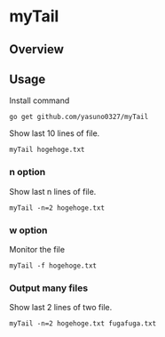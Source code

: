# myTail

## Overview

## Usage

Install command

```shell
go get github.com/yasuno0327/myTail
```

Show last 10 lines of file.

```shell
myTail hogehoge.txt
```

### n option

Show last n lines of file.

```shell
myTail -n=2 hogehoge.txt
```

### w option

Monitor the file

```shell
myTail -f hogehoge.txt
```

### Output many files

Show last 2 lines of two file.

```
myTail -n=2 hogehoge.txt fugafuga.txt
```
